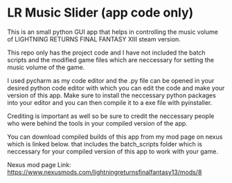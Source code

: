 # LR Music Slider (app code only)



This is an small python GUI app that helps in controlling the music volume of LIGHTNING RETURNS FINAL FANTASY XIII steam version.

This repo only has the project code and I have not included the batch scripts and the modified game files which are neccessary for setting the music volume of the game.

I used pycharm as my code editor and the .py file can be opened in your desired python code editor with which you can edit the code and make your version of this app.
Make sure to install the neccessary python packages into your editor and you can then compile it to a exe file with pyinstaller. 

Crediting is important as well so be sure to credit the neccessary people who were behind the tools in your compiled version of the app.

You can download compiled builds of this app from my mod page on nexus which is linked below. that includes the batch_scripts folder which is neccessary for your compiled version of this app to work with your game.

Nexus mod page Link:
https://www.nexusmods.com/lightningreturnsfinalfantasy13/mods/8






